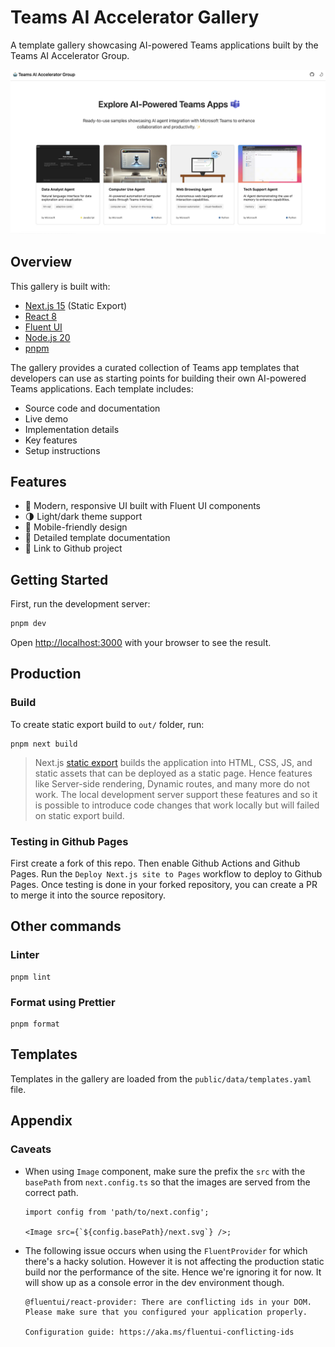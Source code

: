 # Teams AI Accelerator Gallery

A template gallery showcasing AI-powered Teams applications built by the Teams AI Accelerator Group.

![Template Gallery](assets/gallery-example.png)

## Overview

This gallery is built with:

- [Next.js 15](https://nextjs.org/) (Static Export)
- [React 8](https://react.dev/)
- [Fluent UI](https://react.fluentui.dev/)
- [Node.js 20](https://nodejs.org/)
- [pnpm](https://pnpm.io/)

The gallery provides a curated collection of Teams app templates that developers can use as starting points for building their own AI-powered Teams applications. Each template includes:

- Source code and documentation
- Live demo
- Implementation details
- Key features
- Setup instructions

## Features

- 🎨 Modern, responsive UI built with Fluent UI components
- 🌗 Light/dark theme support
- 📱 Mobile-friendly design
- 📖 Detailed template documentation
- 🚀 Link to Github project

## Getting Started

First, run the development server:

```bash
pnpm dev
```

Open [http://localhost:3000](http://localhost:3000) with your browser to see the result.

## Production

### Build

To create static export build to `out/` folder, run:

```
pnpm next build
```

> Next.js [static export](https://nextjs.org/docs/pages/building-your-application/deploying/static-exports) builds the
> application into HTML, CSS, JS, and static assets that can be deployed as a static page. Hence features like
> Server-side rendering, Dynamic routes, and many more do not work. The local development server support these features
> and so it is possible to introduce code changes that work locally but will failed on static export build.

### Testing in Github Pages

First create a fork of this repo. Then enable Github Actions and Github Pages. Run the `Deploy Next.js site to Pages` workflow to deploy to Github Pages. Once testing is done in your forked repository, you can create a PR to merge it into the source repository.  

## Other commands

### Linter

```
pnpm lint
```

### Format using Prettier

```
pnpm format
```

## Templates

Templates in the gallery are loaded from the `public/data/templates.yaml` file.

## Appendix

### Caveats

- When using `Image` component, make sure the prefix the `src` with the `basePath` from `next.config.ts` so that the images are served from the correct path.

  ```tsx
  import config from 'path/to/next.config';

  <Image src={`${config.basePath}/next.svg`} />;
  ```

- The following issue occurs when using the `FluentProvider` for which there's a hacky solution. However it is not affecting the production static build nor the performance of the site. Hence we're ignoring it for now. It will show up as a console error in the dev environment though.

  ```
  @fluentui/react-provider: There are conflicting ids in your DOM. Please make sure that you configured your application properly.

  Configuration guide: https://aka.ms/fluentui-conflicting-ids
  ```

